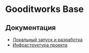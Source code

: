 # Gooditworks Base

## Документация
- [Локальный запуск и разработка](docs/development.md)
- [Инфраструктура проекта](docs/infrastructure.md)